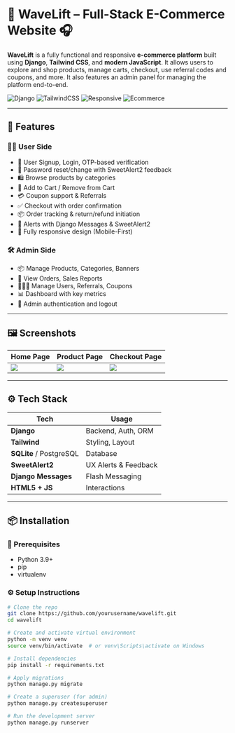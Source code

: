 # 🌊 WaveLift – Full-Stack E-Commerce Website 🎧

**WaveLift** is a fully functional and responsive **e-commerce platform** built using **Django**, **Tailwind CSS**, and **modern JavaScript**. It allows users to explore and shop products, manage carts, checkout, use referral codes and coupons, and more. It also features an admin panel for managing the platform end-to-end.

![Django](https://img.shields.io/badge/Django-4.x-green?style=flat-square&logo=django)
![TailwindCSS](https://img.shields.io/badge/TailwindCSS-3.x-blue?style=flat-square&logo=tailwind-css)
![Responsive](https://img.shields.io/badge/Responsive-Design-important?style=flat-square&logo=css3)
![Ecommerce](https://img.shields.io/badge/Project-Type-Ecommerce-lightgrey?style=flat-square)

---

## 🛒 Features

### 🧑‍💼 User Side
- 👤 User Signup, Login, OTP-based verification
- 🔐 Password reset/change with SweetAlert2 feedback
- 🛍️ Browse products by categories
- 🛒 Add to Cart / Remove from Cart
- 💳 Coupon support & Referrals
- ✅ Checkout with order confirmation
- 📦 Order tracking & return/refund initiation
- 📩 Alerts with Django Messages & SweetAlert2
- 📱 Fully responsive design (Mobile-First)

### 🛠️ Admin Side
- 📦 Manage Products, Categories, Banners
- 🧾 View Orders, Sales Reports
- 🧑‍🤝‍🧑 Manage Users, Referrals, Coupons
- 📊 Dashboard with key metrics
- 🧹 Admin authentication and logout

---

## 🖼️ Screenshots

| Home Page             | Product Page         | Checkout Page         |
|-----------------------|----------------------|------------------------|
| ![](https://via.placeholder.com/300x180.png?text=Home+Page) | ![](https://via.placeholder.com/300x180.png?text=Product+Details) | ![](https://via.placeholder.com/300x180.png?text=Checkout) |

---

## ⚙️ Tech Stack

| Tech        | Usage                |
|-------------|----------------------|
| **Django**  | Backend, Auth, ORM   |
| **Tailwind**| Styling, Layout      |
| **SQLite** / PostgreSQL | Database     |
| **SweetAlert2** | UX Alerts & Feedback |
| **Django Messages** | Flash Messaging |
| **HTML5 + JS** | Interactions |

---

## 📦 Installation

### 🧰 Prerequisites
- Python 3.9+
- pip
- virtualenv

### ⚙️ Setup Instructions

```bash
# Clone the repo
git clone https://github.com/yourusername/wavelift.git
cd wavelift

# Create and activate virtual environment
python -m venv venv
source venv/bin/activate  # or venv\Scripts\activate on Windows

# Install dependencies
pip install -r requirements.txt

# Apply migrations
python manage.py migrate

# Create a superuser (for admin)
python manage.py createsuperuser

# Run the development server
python manage.py runserver
